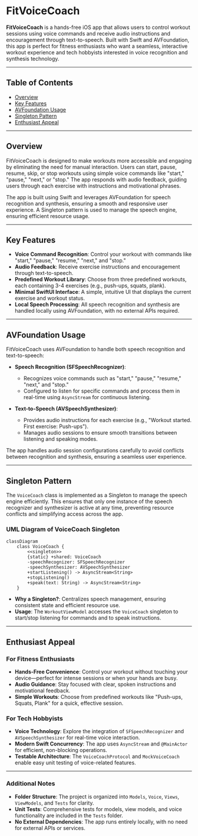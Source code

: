 # FitVoiceCoach

**FitVoiceCoach** is a hands-free iOS app that allows users to control workout sessions using voice commands and receive audio instructions and encouragement through text-to-speech. Built with Swift and AVFoundation, this app is perfect for fitness enthusiasts who want a seamless, interactive workout experience and tech hobbyists interested in voice recognition and synthesis technology.

---

## Table of Contents
- [Overview](#overview)
- [Key Features](#key-features)
- [AVFoundation Usage](#avfoundation-usage)
- [Singleton Pattern](#singleton-pattern)
- [Enthusiast Appeal](#enthusiast-appeal)

---

## Overview

FitVoiceCoach is designed to make workouts more accessible and engaging by eliminating the need for manual interaction. Users can start, pause, resume, skip, or stop workouts using simple voice commands like "start," "pause," "next," or "stop." The app responds with audio feedback, guiding users through each exercise with instructions and motivational phrases. 

The app is built using Swift and leverages AVFoundation for speech recognition and synthesis, ensuring a smooth and responsive user experience. A Singleton pattern is used to manage the speech engine, ensuring efficient resource usage.

---

## Key Features

- **Voice Command Recognition**: Control your workout with commands like "start," "pause," "resume," "next," and "stop."
- **Audio Feedback**: Receive exercise instructions and encouragement through text-to-speech.
- **Predefined Workout Library**: Choose from three predefined workouts, each containing 3-4 exercises (e.g., push-ups, squats, plank).
- **Minimal SwiftUI Interface**: A simple, intuitive UI that displays the current exercise and workout status.
- **Local Speech Processing**: All speech recognition and synthesis are handled locally using AVFoundation, with no external APIs required.

---

## AVFoundation Usage

FitVoiceCoach uses AVFoundation to handle both speech recognition and text-to-speech:

- **Speech Recognition (SFSpeechRecognizer)**: 
  - Recognizes voice commands such as "start," "pause," "resume," "next," and "stop."
  - Configured to listen for specific commands and process them in real-time using `AsyncStream` for continuous listening.
  
- **Text-to-Speech (AVSpeechSynthesizer)**: 
  - Provides audio instructions for each exercise (e.g., "Workout started. First exercise: Push-ups").
  - Manages audio sessions to ensure smooth transitions between listening and speaking modes.

The app handles audio session configurations carefully to avoid conflicts between recognition and synthesis, ensuring a seamless user experience.

---

## Singleton Pattern

The `VoiceCoach` class is implemented as a Singleton to manage the speech engine efficiently. This ensures that only one instance of the speech recognizer and synthesizer is active at any time, preventing resource conflicts and simplifying access across the app.

### UML Diagram of VoiceCoach Singleton

```mermaid
classDiagram
    class VoiceCoach {
        <<singleton>>
        {static} +shared: VoiceCoach
        -speechRecognizer: SFSpeechRecognizer
        -speechSynthesizer: AVSpeechSynthesizer
        +startListening() -> AsyncStream<String>
        +stopListening()
        +speak(text: String) -> AsyncStream<String>
    }
```

- **Why a Singleton?**: Centralizes speech management, ensuring consistent state and efficient resource use.
- **Usage**: The `WorkoutViewModel` accesses the `VoiceCoach` singleton to start/stop listening for commands and to speak instructions.

---

## Enthusiast Appeal

### For Fitness Enthusiasts
- **Hands-Free Convenience**: Control your workout without touching your device—perfect for intense sessions or when your hands are busy.
- **Audio Guidance**: Stay focused with clear, spoken instructions and motivational feedback.
- **Simple Workouts**: Choose from predefined workouts like "Push-ups, Squats, Plank" for a quick, effective session.

### For Tech Hobbyists
- **Voice Technology**: Explore the integration of `SFSpeechRecognizer` and `AVSpeechSynthesizer` for real-time voice interaction.
- **Modern Swift Concurrency**: The app uses `AsyncStream` and `@MainActor` for efficient, non-blocking operations.
- **Testable Architecture**: The `VoiceCoachProtocol` and `MockVoiceCoach` enable easy unit testing of voice-related features.

---

### Additional Notes
- **Folder Structure**: The project is organized into `Models`, `Voice`, `Views`, `ViewModels`, and `Tests` for clarity.
- **Unit Tests**: Comprehensive tests for models, view models, and voice functionality are included in the `Tests` folder.
- **No External Dependencies**: The app runs entirely locally, with no need for external APIs or services.